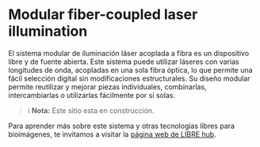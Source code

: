 # Modular fiber-coupled laser illumination

El sistema modular de iluminación láser acoplada a fibra es un dispositivo libre y de fuente abierta. Este sistema puede utilizar láseres con varias longitudes de onda, acopladas en una sola fibra óptica, lo que permite una fácil selección digital sin modificaciones estructurales. Su diseño modular permite reutilizar y mejorar piezas individuales, combinarlas, intercambiarlas o utilizarlas fácilmente por sí solas.

>i **Nota:** Este sitio esta en construcción.

Para aprender más sobre este sistema y otras tecnologías libres para bioimágenes, te invitamos a visitar la [página web de LIBRE hub](https://librehub.github.io/).